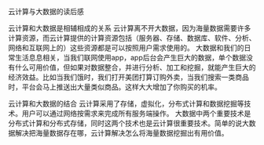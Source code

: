 ﻿云计算与大数据的读后感

云计算和大数据是相辅相成的关系
云计算离不开大数据，因为海量数据需要许多计算资源，而云计算提供的计算资源包括（服务器、存储、数据库、软件、分析、网络和互联网上的）这些资源都是可以按照用户需求使用的。
大数据和我们的日常生活息息相关，当我们联网使用app，app后台会产生巨大的数据，单个数据没有什么可用价值，但如果对数据整合，并进行分析、加工和挖掘，就能产生巨大的经济效益。比如当我们饿时，我们打开美团打算订购外卖，当我们搜索一类商品时，平台会马上推送出大量类似商品。这样大大增加了你购买的机率。

云计算和大数据的结合
云计算采用了存储，虚拟化，分布式计算和数据挖掘等技术。用户可以通过网络按需求来完成所有服务端操作。
大数据中两个重要技术是分布式计算和分布式存储，同时这两个技术也是云计算很重要技术。简单的说大数据解决把海量数据存在哪，云计算解决怎么将海量数据挖掘出有用价值。




